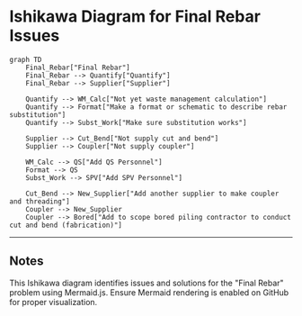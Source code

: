 
# Ishikawa Diagram for Final Rebar Issues

```mermaid
graph TD
    Final_Rebar["Final Rebar"]
    Final_Rebar --> Quantify["Quantify"]
    Final_Rebar --> Supplier["Supplier"]

    Quantify --> WM_Calc["Not yet waste management calculation"]
    Quantify --> Format["Make a format or schematic to describe rebar substitution"]
    Quantify --> Subst_Work["Make sure substitution works"]

    Supplier --> Cut_Bend["Not supply cut and bend"]
    Supplier --> Coupler["Not supply coupler"]

    WM_Calc --> QS["Add QS Personnel"]
    Format --> QS
    Subst_Work --> SPV["Add SPV Personnel"]

    Cut_Bend --> New_Supplier["Add another supplier to make coupler and threading"]
    Coupler --> New_Supplier
    Coupler --> Bored["Add to scope bored piling contractor to conduct cut and bend (fabrication)"]
```

---

## Notes
This Ishikawa diagram identifies issues and solutions for the "Final Rebar" problem using Mermaid.js.
Ensure Mermaid rendering is enabled on GitHub for proper visualization.
